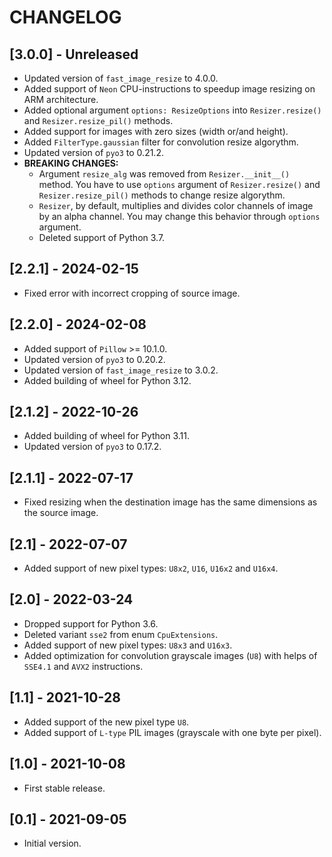 # CHANGELOG

## [3.0.0] - Unreleased

- Updated version of ``fast_image_resize`` to 4.0.0.
- Added support of `Neon` CPU-instructions to speedup image resizing
  on ARM architecture.
- Added optional argument `options: ResizeOptions` into `Resizer.resize()`
  and `Resizer.resize_pil()` methods.
- Added support for images with zero sizes (width or/and height).
- Added `FilterType.gaussian` filter for convolution resize algorythm.
- Updated version of ``pyo3`` to 0.21.2.
- **BREAKING CHANGES:**
    - Argument `resize_alg` was removed from `Resizer.__init__()` method.
      You have to use `options` argument of `Resizer.resize()`
      and `Resizer.resize_pil()` methods to change resize algorythm.
    - `Resizer`, by default, multiplies and divides color channels of image by
      an alpha channel. You may change this behavior through `options` argument.
    - Deleted support of Python 3.7.

## [2.2.1] - 2024-02-15

- Fixed error with incorrect cropping of source image.

## [2.2.0] - 2024-02-08

- Added support of ``Pillow`` >= 10.1.0.
- Updated version of ``pyo3`` to 0.20.2.
- Updated version of ``fast_image_resize`` to 3.0.2.
- Added building of wheel for Python 3.12.

## [2.1.2] - 2022-10-26

- Added building of wheel for Python 3.11.
- Updated version of ``pyo3`` to 0.17.2.

## [2.1.1] - 2022-07-17

- Fixed resizing when the destination image has the same dimensions
  as the source image.

## [2.1] - 2022-07-07

- Added support of new pixel types: `U8x2`, `U16`, `U16x2` and `U16x4`.

## [2.0] - 2022-03-24

- Dropped support for Python 3.6.
- Deleted variant `sse2` from enum `CpuExtensions`.
- Added support of new pixel types: `U8x3` and `U16x3`.
- Added optimization for convolution grayscale images (`U8`)
  with helps of `SSE4.1` and `AVX2` instructions.

## [1.1] - 2021-10-28

- Added support of the new pixel type `U8`.
- Added support of `L-type` PIL images (grayscale with one byte per pixel).

## [1.0] - 2021-10-08

- First stable release.

## [0.1] - 2021-09-05

- Initial version.
